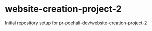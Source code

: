 # website-creation-project-2

Initial repository setup for pr-poehali-dev/website-creation-project-2